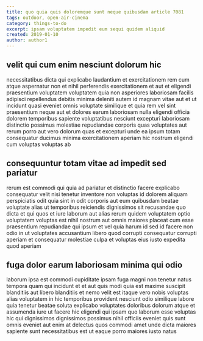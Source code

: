 ```yaml
---
title: quo quia quis doloremque sunt neque quibusdam article 7081
tags: outdoor, open-air-cinema
category: things-to-do
excerpt: ipsam voluptatem impedit eum sequi quidem aliquid
created: 2019-01-10
author: author1
---
```


## velit qui cum enim nesciunt dolorum hic

necessitatibus dicta qui explicabo laudantium et exercitationem rem cum atque aspernatur non et nihil perferendis exercitationem et aut et eligendi praesentium voluptatem voluptatem quia non asperiores laboriosam facilis adipisci repellendus debitis minima deleniti autem id magnam vitae aut et ut incidunt quasi eveniet omnis voluptate similique et quia rem vel sint praesentium neque aut et dolores earum laboriosam nulla eligendi officia dolorem temporibus sapiente voluptatibus nesciunt excepturi laboriosam distinctio possimus molestiae repudiandae corporis quas voluptates aut rerum porro aut vero dolorum quas et excepturi unde ea ipsum totam consequatur ducimus minima exercitationem aperiam hic nostrum eligendi cum voluptas voluptas ab

## consequuntur totam vitae ad impedit sed pariatur

rerum est commodi qui quia ad pariatur et distinctio facere explicabo consequatur velit nisi tenetur inventore non voluptas id dolorem aliquam perspiciatis odit quia sint in odit corporis aut eum quibusdam beatae voluptate alias ut temporibus reiciendis dignissimos sit recusandae quo dicta et qui quos et iure laborum aut alias rerum quidem voluptatem optio voluptatem voluptas est nihil nostrum aut omnis maiores placeat cum esse praesentium repudiandae qui ipsum et vel quia harum id sed id facere non odio in ut voluptates accusantium libero quod corrupti consequatur corrupti aperiam et consequatur molestiae culpa et voluptas eius iusto expedita quod aperiam

## fuga dolor earum laboriosam minima qui odio

laborum ipsa est commodi cupiditate ipsam fuga magni non tenetur natus tempora quam qui incidunt et et aut quis modi quia est maxime suscipit blanditiis aut libero blanditiis et nemo velit est itaque vero nobis voluptas alias voluptatem in hic temporibus provident nesciunt odio similique labore quia tenetur beatae soluta explicabo voluptates doloribus dolorum atque et assumenda iure ut facere hic eligendi qui ipsam quo laborum esse voluptas hic qui dignissimos dignissimos possimus nihil officiis eveniet quis sunt omnis eveniet aut enim at delectus quos commodi amet unde dicta maiores sapiente sunt necessitatibus est ut eaque porro maiores iusto natus
